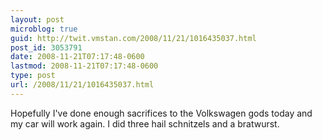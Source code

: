 ```yaml
---
layout: post
microblog: true
guid: http://twit.vmstan.com/2008/11/21/1016435037.html
post_id: 3053791
date: 2008-11-21T07:17:48-0600
lastmod: 2008-11-21T07:17:48-0600
type: post
url: /2008/11/21/1016435037.html
---
```

Hopefully I've done enough sacrifices to the Volkswagen gods today and my car will work again. I did three hail schnitzels and a bratwurst.
